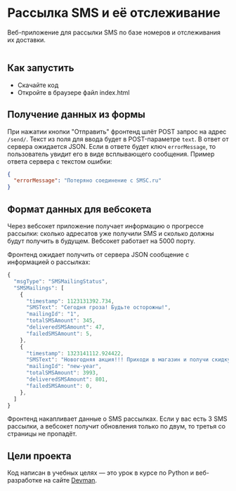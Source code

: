 # Рассылка SMS и её отслеживание

Веб-приложение для рассылки SMS по базе номеров и отслеживания их доставки.

<img src="">

## Как запустить

- Скачайте код
- Откройте в браузере файл index.html

## Получение данных из формы

При нажатии кнопки "Отправить" фронтенд шлёт POST запрос на адрес `/send/`. Текст из поля для ввода будет в POST-параметре  `text`. В ответ от сервера ожидается JSON. Если в ответе будет ключ `errorMessage`, то пользователь увидит его в виде всплывающего сообщения. Пример ответа сервера с текстом ошибки:

```json
{
  "errorMessage": "Потеряно соединение с SMSC.ru"
}
```

## Формат данных для вебсокета

Через вебсокет приложение получает информацию о прогрессе рассылки: сколько адресатов уже получили SMS и сколько должны будут получить в будущем. Вебсокет работает на 5000 порту.

Фронтенд ожидает получить от сервера JSON сообщение с информацией о рассылках:

```js
{
  "msgType": "SMSMailingStatus",
  "SMSMailings": [
    {
      "timestamp": 1123131392.734,
      "SMSText": "Сегодня гроза! Будьте осторожны!",
      "mailingId": "1",
      "totalSMSAmount": 345,
      "deliveredSMSAmount": 47,
      "failedSMSAmount": 5,
    },
    {
      "timestamp": 1323141112.924422,
      "SMSText": "Новогодняя акция!!! Приходи в магазин и получи скидку!!!",
      "mailingId": "new-year",
      "totalSMSAmount": 3993,
      "deliveredSMSAmount": 801,
      "failedSMSAmount": 0,
    },
  ]
}
```

Фронтенд накапливает данные о SMS рассылках. Если у вас есть 3 SMS рассылки, а вебсокет получит обновления только по двум, то третья со страницы не пропадёт.

## Цели проекта

Код написан в учебных целях — это урок в курсе по Python и веб-разработке на сайте [Devman](https://dvmn.org).
